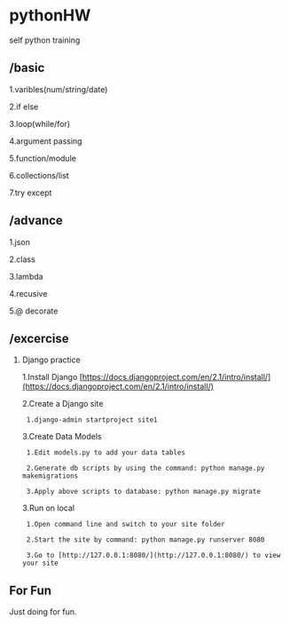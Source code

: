 # pythonHW

self python training

## /basic

1.varibles(num/string/date)

2.if else

3.loop(while/for)

4.argument passing

5.function/module

6.collections/list

7.try except

## /advance

1.json

2.class

3.lambda

4.recusive

5.@ decorate

## /excercise

1. Django practice
    
    1.Install Django
        [https://docs.djangoproject.com/en/2.1/intro/install/](https://docs.djangoproject.com/en/2.1/intro/install/)
    
    2.Create a Django site
        
        1.django-admin startproject site1
    
    3.Create Data Models
        
        1.Edit models.py to add your data tables
        
        2.Generate db scripts by using the command: python manage.py makemigrations
        
        3.Apply above scripts to database: python manage.py migrate
    
    3.Run on local
        
        1.Open command line and switch to your site folder
        
        2.Start the site by command: python manage.py runserver 8080
        
        3.Go to [http://127.0.0.1:8080/](http://127.0.0.1:8080/) to view your site

## For Fun

Just doing for fun.
